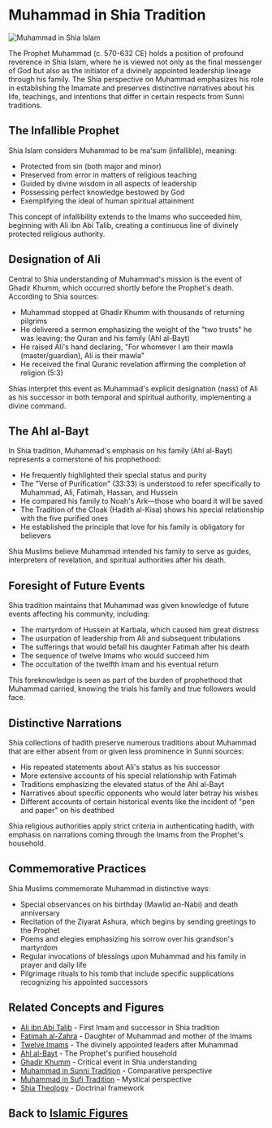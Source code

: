 # Muhammad in Shia Tradition

![Muhammad in Shia Islam](../../images/muhammad_shia.jpg)

The Prophet Muhammad (c. 570-632 CE) holds a position of profound reverence in Shia Islam, where he is viewed not only as the final messenger of God but also as the initiator of a divinely appointed leadership lineage through his family. The Shia perspective on Muhammad emphasizes his role in establishing the Imamate and preserves distinctive narratives about his life, teachings, and intentions that differ in certain respects from Sunni traditions.

## The Infallible Prophet

Shia Islam considers Muhammad to be ma'sum (infallible), meaning:

- Protected from sin (both major and minor)
- Preserved from error in matters of religious teaching
- Guided by divine wisdom in all aspects of leadership
- Possessing perfect knowledge bestowed by God
- Exemplifying the ideal of human spiritual attainment

This concept of infallibility extends to the Imams who succeeded him, beginning with Ali ibn Abi Talib, creating a continuous line of divinely protected religious authority.

## Designation of Ali

Central to Shia understanding of Muhammad's mission is the event of Ghadir Khumm, which occurred shortly before the Prophet's death. According to Shia sources:

- Muhammad stopped at Ghadir Khumm with thousands of returning pilgrims
- He delivered a sermon emphasizing the weight of the "two trusts" he was leaving: the Quran and his family (Ahl al-Bayt)
- He raised Ali's hand declaring, "For whomever I am their mawla (master/guardian), Ali is their mawla"
- He received the final Quranic revelation affirming the completion of religion (5:3)

Shias interpret this event as Muhammad's explicit designation (nass) of Ali as his successor in both temporal and spiritual authority, implementing a divine command.

## The Ahl al-Bayt

In Shia tradition, Muhammad's emphasis on his family (Ahl al-Bayt) represents a cornerstone of his prophethood:

- He frequently highlighted their special status and purity
- The "Verse of Purification" (33:33) is understood to refer specifically to Muhammad, Ali, Fatimah, Hassan, and Hussein
- He compared his family to Noah's Ark—those who board it will be saved
- The Tradition of the Cloak (Hadith al-Kisa) shows his special relationship with the five purified ones
- He established the principle that love for his family is obligatory for believers

Shia Muslims believe Muhammad intended his family to serve as guides, interpreters of revelation, and spiritual authorities after his death.

## Foresight of Future Events

Shia tradition maintains that Muhammad was given knowledge of future events affecting his community, including:

- The martyrdom of Hussein at Karbala, which caused him great distress
- The usurpation of leadership from Ali and subsequent tribulations
- The sufferings that would befall his daughter Fatimah after his death
- The sequence of twelve Imams who would succeed him
- The occultation of the twelfth Imam and his eventual return

This foreknowledge is seen as part of the burden of prophethood that Muhammad carried, knowing the trials his family and true followers would face.

## Distinctive Narrations

Shia collections of hadith preserve numerous traditions about Muhammad that are either absent from or given less prominence in Sunni sources:

- His repeated statements about Ali's status as his successor
- More extensive accounts of his special relationship with Fatimah
- Traditions emphasizing the elevated status of the Ahl al-Bayt
- Narratives about specific opponents who would later betray his wishes
- Different accounts of certain historical events like the incident of "pen and paper" on his deathbed

Shia religious authorities apply strict criteria in authenticating hadith, with emphasis on narrations coming through the Imams from the Prophet's household.

## Commemorative Practices

Shia Muslims commemorate Muhammad in distinctive ways:

- Special observances on his birthday (Mawlid an-Nabi) and death anniversary
- Recitation of the Ziyarat Ashura, which begins by sending greetings to the Prophet
- Poems and elegies emphasizing his sorrow over his grandson's martyrdom
- Regular invocations of blessings upon Muhammad and his family in prayer and daily life
- Pilgrimage rituals to his tomb that include specific supplications recognizing his appointed successors

## Related Concepts and Figures

- [Ali ibn Abi Talib](./ali.md) - First Imam and successor in Shia tradition
- [Fatimah al-Zahra](./fatimah.md) - Daughter of Muhammad and mother of the Imams
- [Twelve Imams](./twelve_imams.md) - The divinely appointed leaders after Muhammad
- [Ahl al-Bayt](./ahl_al_bayt.md) - The Prophet's purified household
- [Ghadir Khumm](../history/farewell_pilgrimage.md) - Critical event in Shia understanding
- [Muhammad in Sunni Tradition](./muhammad_sunni.md) - Comparative perspective
- [Muhammad in Sufi Tradition](./muhammad_sufi.md) - Mystical perspective
- [Shia Theology](../beliefs/shia_theology.md) - Doctrinal framework

## Back to [Islamic Figures](./README.md)
